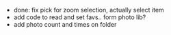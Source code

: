 - done: fix pick for zoom selection, actually select item
- add code to read and set favs.. form photo lib?
- add photo count and times on folder
